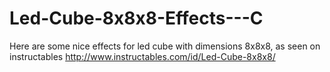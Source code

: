 # Led-Cube-8x8x8-Effects---C
Here are some nice effects for led cube with dimensions 8x8x8, as seen on instructables http://www.instructables.com/id/Led-Cube-8x8x8/
